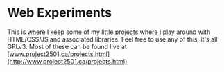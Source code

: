 Web Experiments
===============

This is where I keep some of my little projects where I play around with HTML/CSS/JS and 
associated libraries.  Feel free to use any of this, it's all GPLv3.  Most of these can
be found live at [www.project2501.ca/projects.html](http://www.project2501.ca/projects.html)

